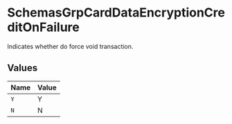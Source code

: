 # SchemasGrpCardDataEncryptionCreditOnFailure

Indicates whether do force void transaction.



## Values

| Name  | Value |
| ----- | ----- |
| `Y`   | Y     |
| `N`   | N     |